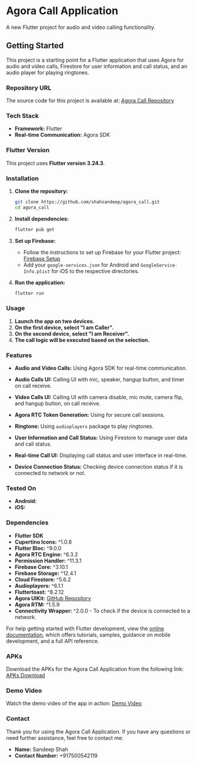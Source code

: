 

# Agora Call Application

A new Flutter project for audio and video calling functionality.

## Getting Started

This project is a starting point for a Flutter application that uses Agora for audio and video calls, Firestore for user information and call status, and an audio player for playing ringtones.


### Repository URL

The source code for this project is available at: [Agora Call Repository](https://github.com/shahsandeep/agora_call.git)


### Tech Stack

- **Framework:** Flutter
- **Real-time Communication:** Agora SDK

### Flutter Version

This project uses **Flutter version 3.24.3**.

### Installation

1. **Clone the repository:**
    ```sh
    git clone https://github.com/shahsandeep/agora_call.git
    cd agora_call
    ```

2. **Install dependencies:**
    ```sh
    flutter pub get
    ```

3. **Set up Firebase:**
    - Follow the instructions to set up Firebase for your Flutter project: [Firebase Setup](https://firebase.flutter.dev/docs/overview)
    - Add your `google-services.json` for Android and `GoogleService-Info.plist` for iOS to the respective directories.

4. **Run the application:**
    ```sh
    flutter run
    ```

### Usage

1. **Launch the app on two devices.**
2. **On the first device, select "I am Caller".**
3. **On the second device, select "I am Receiver".**
4. **The call logic will be executed based on the selection.**

### Features

- **Audio and Video Calls:** Using Agora SDK for real-time communication.
- **Audio Calls UI:** Calling UI with mic, speaker, hangup button, and timer on call receive.
- **Video Calls UI:** Calling UI with camera disable, mic mute, camera flip, and hangup button, on call receive.
- **Agora RTC Token Generation:** Using for secure call sessions.

- **Ringtone:** Using `audioplayers` package to play ringtones.
- **User Information and Call Status:** Using Firestore to manage user data and call status.
- **Real-time Call UI:** Displaying call status and user interface in real-time.
- **Device Connection Status:** Checking device connection status if it is connected to network or not.

### Tested On

- **Android:**
- **iOS:** 

### Dependencies

- **Flutter SDK**
- **Cupertino Icons:** ^1.0.8
- **Flutter Bloc:** ^9.0.0
- **Agora RTC Engine:** ^6.3.2
- **Permission Handler:** ^11.3.1
- **Firebase Core:** ^3.10.1
- **Firebase Storage:** ^12.4.1
- **Cloud Firestore:** ^5.6.2
- **Audioplayers:** ^6.1.1
- **Fluttertoast:** ^8.2.12
- **Agora UIKit:** [GitHub Repository](https://github.com/mohamedibrahim33/VideoUIKit-Flutter-min-SDK-21)
- **Agora RTM:** ^1.5.9
- **Connectivity Wrapper:** ^2.0.0 - To check if the device is connected to a network.

For help getting started with Flutter development, view the [online documentation](https://docs.flutter.dev/), which offers tutorials, samples, guidance on mobile development, and a full API reference.


### APKs

Download the APKs for the Agora Call Application from the following link: [APKs Download](https://drive.google.com/drive/folders/1J0wS99PJ4-DQOJeWM0whMsR4JObqZl1K?usp=sharing)


### Demo Video

Watch the demo video of the app in action: [Demo Video](https://drive.google.com/drive/folders/1zKFFR-RUPCrEeGo9b9s7cnZAZgDuZYiT?usp=sharing)


### Contact

Thank you for using the Agora Call Application. If you have any questions or need further assistance, feel free to contact me:

- **Name:** Sandeep Shah
- **Contact Number:** +917500542119







